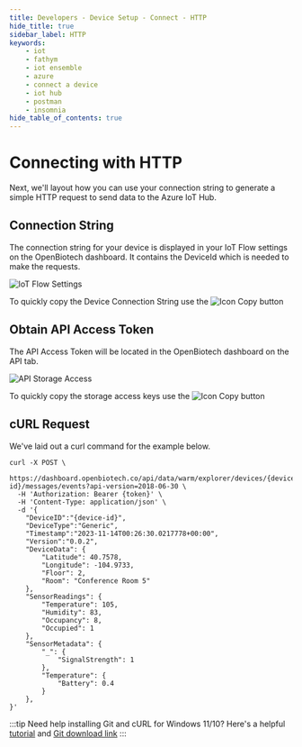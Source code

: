 ```yaml
---
title: Developers - Device Setup - Connect - HTTP
hide_title: true
sidebar_label: HTTP
keywords:
    - iot
    - fathym
    - iot ensemble
    - azure
    - connect a device
    - iot hub
    - postman
    - insomnia
hide_table_of_contents: true
---
```


# Connecting with HTTP

Next, we'll layout how you can use your connection string to generate a simple HTTP request to send data to the Azure IoT Hub.

## Connection String

The connection string for your device is displayed in your IoT Flow settings on the OpenBiotech dashboard.  It contains the DeviceId which is needed to make the requests.

![IoT Flow Settings](https://www.fathym.com/iot/img/screenshots/openbiotech-iot-flow-settings-cs.png)

To quickly copy the Device Connection String use the ![Icon Copy](https://www.fathym.com/iot/img/screenshots/bt_copy_button.png) button

## Obtain API Access Token

The API Access Token will be located in the OpenBiotech dashboard on the API tab. 

![API Storage Access](https://www.fathym.com/iot/img/screenshots/biotech_api_storage_access_dark_highlights.png)

To quickly copy the storage access keys use the ![Icon Copy](https://www.fathym.com/iot/img/screenshots/bt_copy_button.png) button

## cURL Request

We've laid out a curl command for the example below.

```cli
curl -X POST \
  https://dashboard.openbiotech.co/api/data/warm/explorer/devices/{device-id}/messages/events?api-version=2018-06-30 \
  -H 'Authorization: Bearer {token}' \
  -H 'Content-Type: application/json' \
  -d '{
    "DeviceID":"{device-id}",
    "DeviceType":"Generic",
    "Timestamp":"2023-11-14T00:26:30.0217778+00:00",
    "Version":"0.0.2",
    "DeviceData": {
        "Latitude": 40.7578,
        "Longitude": -104.9733,
        "Floor": 2,
        "Room": "Conference Room 5"
    },
    "SensorReadings": {
        "Temperature": 105,
        "Humidity": 83,
        "Occupancy": 8,
        "Occupied": 1
    },
    "SensorMetadata": {
        "_": {
            "SignalStrength": 1
        },
        "Temperature": {
            "Battery": 0.4
        }
    },
}'
```
:::tip
Need help installing Git and cURL for Windows 11/10? Here's a helpful [tutorial](https://www.youtube.com/watch?v=uBUHJOE4oP8) and [Git download link](https://git-scm.com/)
:::
